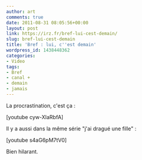 ```yaml
---
author: art
comments: true
date: 2011-08-31 08:05:56+00:00
layout: post
link: https://irz.fr/bref-lui-cest-demain/
slug: bref-lui-cest-demain
title: 'Bref : lui, c''est demain'
wordpress_id: 1438448362
categories:
- Video
tags:
- Bref
- canal +
- demain
- jamais
---
```


La procrastination, c'est ça :

[youtube cyw-XIaRbfA]

Il y a aussi dans la même série "j'ai dragué une fille" :

[youtube s4aG6pM7tV0]

Bien hilarant.
